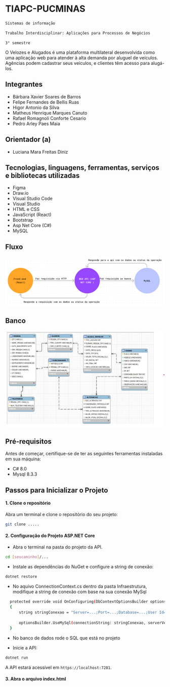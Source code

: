 # TIAPC-PUCMINAS

`Sistemas de informação`

`Trabalho Interdisciplinar: Aplicações para Processos de Negócios`

`3° semestre`

O Velozes e Alugados é uma plataforma multilateral desenvolvida como uma aplicação web para atender à alta demanda por aluguel de veículos. Agências podem cadastrar seus veículos, e clientes têm acesso para alugá-los.

## Integrantes

* Bárbara Xavier Soares de Barros
* Felipe Fernandes de Bellis Ruas
* Higor Antonio da Silva
* Matheus Henrique Marques Canuto
* Rafael Romagnoli Conforte Cesario
* Pedro Arley Paes Maia

## Orientador (a)

* Luciana Mara Freitas Diniz

## Tecnologias, linguagens, ferramentas, serviços e bibliotecas utilizadas

- Figma
- Draw.io
- Visual Studio Code
- Visual Studio
- HTML e CSS
- JavaScript (React)
- Bootstrap
- Asp Net Core (C#)
- MySQL

## Fluxo

<img src="Docs/img/Fluxo.png" alt="Fluxo da aplicação">

## Banco

<img src="Docs/img/Banco.png" alt="Modelo relacional da aplicação">

## Pré-requisitos

Antes de começar, certifique-se de ter as seguintes ferramentas instaladas em sua máquina:

- C# 8.0
- Mysql 8.3.3

## Passos para Inicializar o Projeto

#### 1. Clone o repositório

Abra um terminal e clone o repositório do seu projeto:

```bash
git clone .....
```

#### 2. Configuração do Projeto ASP.NET Core

- Abra o terminal na pasta do projeto da API.

```bash
cd [seucaminho]/...
```

- Instale as dependências do NuGet e configure a string de conexão:

```bash
dotnet restore
```

- No aquivo ConnectionContext.cs dentro da pasta Infraestrutura, modifique a string de conexão com base na sua conexão MySql

```bash
  protected override void OnConfiguring(DbContextOptionsBuilder optionsBuilder)
  {
      string stringConexao = "Server=...;Port=...;Database=...;User Id=...;Password=...;";
  
      optionsBuilder.UseMySql(connectionString: stringConexao, serverVersion: ServerVersion.AutoDetect(stringConexao));
  } 
```

- No banco de dados rode o SQL que está no projeto


- Inicie a API:

```bash
dotnet run
```

A API estará acessível em `https://localhost:7281`.

#### 3. Abra o arquivo index.html
